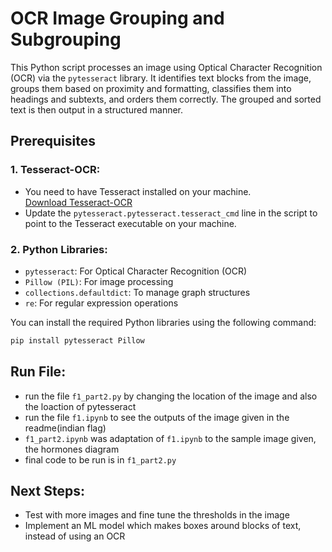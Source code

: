 # OCR Image Grouping and Subgrouping

This Python script processes an image using Optical Character Recognition (OCR) via the `pytesseract` library. It identifies text blocks from the image, groups them based on proximity and formatting, classifies them into headings and subtexts, and orders them correctly. The grouped and sorted text is then output in a structured manner.

## Prerequisites

### 1. Tesseract-OCR:
- You need to have Tesseract installed on your machine.  
  [Download Tesseract-OCR](https://github.com/tesseract-ocr/tesseract)
- Update the `pytesseract.pytesseract.tesseract_cmd` line in the script to point to the Tesseract executable on your machine.

### 2. Python Libraries:
- `pytesseract`: For Optical Character Recognition (OCR)
- `Pillow (PIL)`: For image processing
- `collections.defaultdict`: To manage graph structures
- `re`: For regular expression operations

You can install the required Python libraries using the following command:

```bash
pip install pytesseract Pillow
```

## Run File:
- run the file `f1_part2.py` by changing the location of the image and also the loaction of pytesseract
- run the file `f1.ipynb` to see the outputs of the image given in the readme(indian flag)
- `f1_part2.ipynb` was adaptation of `f1.ipynb` to the sample image given, the hormones diagram
- final code to be run is in `f1_part2.py`

## Next Steps:
- Test with more images and fine tune the thresholds in the image
- Implement an ML model which makes boxes around blocks of text, instead of using an OCR
